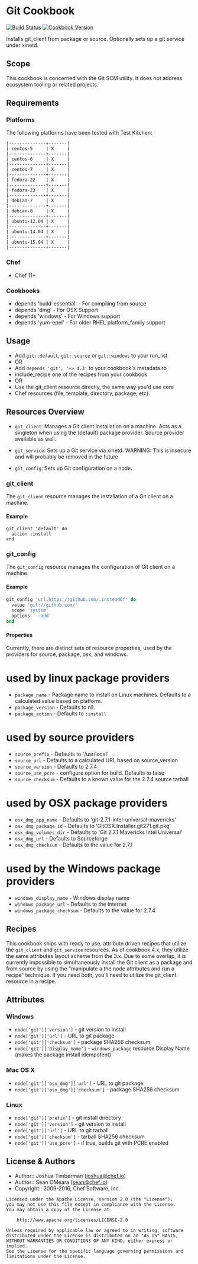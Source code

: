 # Git Cookbook
[![Build Status](https://travis-ci.org/chef-cookbooks/git.svg?branch=master)](https://travis-ci.org/chef-cookbooks/git) [![Cookbook Version](https://img.shields.io/cookbook/v/git.svg)](https://supermarket.chef.io/cookbooks/git)


Installs git_client from package or source. Optionally sets up a git service under xinetd.

## Scope
This cookbook is concerned with the Git SCM utility. It does not address ecosystem tooling or related projects.

## Requirements
### Platforms
The following platforms have been tested with Test Kitchen:

```
|--------------+-------|
| centos-5     | X     |
|--------------+-------|
| centos-6     | X     |
|--------------+-------|
| centos-7     | X     |
|--------------+-------|
| fedora-22    | X     |
|--------------+-------|
| fedora-23    | X     |
|--------------+-------|
| debian-7     | X     |
|--------------+-------|
| debian-8     | X     |
|--------------+-------|
| ubuntu-12.04 | X     |
|--------------+-------|
| ubuntu-14.04 | X     |
|--------------+-------|
| ubuntu-15.04 | X     |
|--------------+-------|
```

### Chef
- Chef 11+

### Cookbooks
- depends 'build-essential' - For compiling from source
- depends 'dmg' - For OSX Support
- depends 'windows' - For Windows support
- depends 'yum-epel' - For older RHEL platform_family support

## Usage
- Add `git::default`, `git::source` or `git::windows` to your run_list
- OR
- Add `depends 'git', '~> 4.3'` to your cookbook's metadata.rb
- include_recipe one of the recipes from your cookbook
- OR
- Use the git_client resource directly, the same way you'd use core
- Chef resources (file, template, directory, package, etc).

## Resources Overview
- `git_client`: Manages a Git client installation on a machine. Acts
  as a singleton when using the (default) package provider. Source
  provider available as well.

- `git_service`: Sets up a Git service via xinetd. WARNING: This is
  insecure and will probably be removed in the future

- `git_config`: Sets up Git configuration on a node.

### git_client
The `git_client` resource manages the installation of a Git client on a machine.

#### Example

```
git_client 'default' do
  action :install
end
```

### git_config
The `git_config` resource manages the configuration of Git client on a
machine.

#### Example

``` ruby
git_config 'url.https://github.com/.insteadOf' do
  value 'git://github.com/'
  scope 'system'
  options '--add'
end
```

#### Properties
Currently, there are distinct sets of resource properties, used by the providers for source, package, osx, and windows.

# used by linux package providers
- `package_name` - Package name to install on Linux machines. Defaults to a calculated value based on platform.
- `package_version` - Defaults to nil.
- `package_action` - Defaults to `:install`

# used by source providers
- `source_prefix` - Defaults to '/usr/local'
- `source_url` - Defaults to a calculated URL based on source_version
- `source_version` - Defaults to 2.7.4
- `source_use_pcre` - configure option for build. Defaults to false
- `source_checksum` - Defaults to a known value for the 2.7.4 source tarball

# used by OSX package providers
- `osx_dmg_app_name` - Defaults to 'git-2.7.1-intel-universal-mavericks'
- `osx_dmg_package_id` - Defaults to 'GitOSX.Installer.git271.git.pkg'
- `osx_dmg_volumes_dir` - Defaults to 'Git 2.7.1 Mavericks Intel Universal'
- `osx_dmg_url` - Defaults to Sourceforge
- `osx_dmg_checksum` - Defaults to the value for 2.7.1

# used by the Windows package providers
- `windows_display_name` - Windows display name
- `windows_package_url` - Defaults to the Internet
- `windows_package_checksum` - Defaults to the value for 2.7.4

## Recipes
This cookbook ships with ready to use, attribute driven recipes that utilize the `git_client` and `git_service` resources. As of cookbook 4.x, they utilize the same attributes layout scheme from the 3.x. Due to some overlap, it is currently impossible to simultaneously install the Git client as a package and from source by using the "manipulate a the node attributes and run a recipe" technique. If you need both, you'll need to utilize the git_client resource in a recipe.

## Attributes
### Windows
- `node['git']['version']` - git version to install
- `node['git']['url']` - URL to git package
- `node['git']['checksum']` - package SHA256 checksum
- `node['git']['display_name']` - `windows_package` resource Display Name (makes the package install idempotent)

### Mac OS X
- `node['git']['osx_dmg']['url']` - URL to git package
- `node['git']['osx_dmg']['checksum']` - package SHA256 checksum

### Linux
- `node['git']['prefix']` - git install directory
- `node['git']['version']` - git version to install
- `node['git']['url']` - URL to git tarball
- `node['git']['checksum']` - tarball SHA256 checksum
- `node['git']['use_pcre']` - if true, builds git with PCRE enabled

## License & Authors
- Author:: Joshua Timberman ([joshua@chef.io](mailto:joshua@chef.io))
- Author:: Sean OMeara ([sean@chef.io](mailto:sean@chef.io))
- Copyright:: 2009-2016, Chef Software, Inc.

```
Licensed under the Apache License, Version 2.0 (the "License");
you may not use this file except in compliance with the License.
You may obtain a copy of the License at

    http://www.apache.org/licenses/LICENSE-2.0

Unless required by applicable law or agreed to in writing, software
distributed under the License is distributed on an "AS IS" BASIS,
WITHOUT WARRANTIES OR CONDITIONS OF ANY KIND, either express or implied.
See the License for the specific language governing permissions and
limitations under the License.
```
